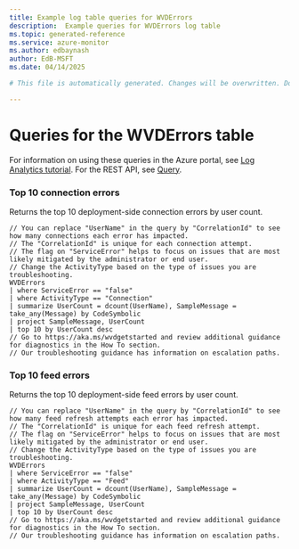 ```yaml
---
title: Example log table queries for WVDErrors
description:  Example queries for WVDErrors log table
ms.topic: generated-reference
ms.service: azure-monitor
ms.author: edbaynash
author: EdB-MSFT
ms.date: 04/14/2025

# This file is automatically generated. Changes will be overwritten. Do not change this file directly. 

---
```


# Queries for the WVDErrors table

For information on using these queries in the Azure portal, see [Log Analytics tutorial](/azure/azure-monitor/logs/log-analytics-tutorial). For the REST API, see [Query](/azure/azure-monitor/logs/api/overview).


### Top 10 connection errors  


Returns the top 10 deployment-side connection errors by user count.  

```query
// You can replace "UserName" in the query by "CorrelationId" to see how many connections each error has impacted.
// The "CorrelationId" is unique for each connection attempt. 
// The flag on "ServiceError" helps to focus on issues that are most likely mitigated by the administrator or end user.
// Change the ActivityType based on the type of issues you are troubleshooting. 
WVDErrors 
| where ServiceError == "false" 
| where ActivityType == "Connection"  
| summarize UserCount = dcount(UserName), SampleMessage = take_any(Message) by CodeSymbolic
| project SampleMessage, UserCount 
| top 10 by UserCount desc
// Go to https://aka.ms/wvdgetstarted and review additional guidance for diagnostics in the How To section.
// Our troubleshooting guidance has information on escalation paths.
```



### Top 10 feed errors  


Returns the top 10 deployment-side feed errors by user count.  

```query
// You can replace "UserName" in the query by "CorrelationId" to see how many feed refresh attempts each error has impacted.
// The "CorrelationId" is unique for each feed refresh attempt. 
// The flag on "ServiceError" helps to focus on issues that are most likely mitigated by the administrator or end user.
// Change the ActivityType based on the type of issues you are troubleshooting. 
WVDErrors 
| where ServiceError == "false" 
| where ActivityType == "Feed"  
| summarize UserCount = dcount(UserName), SampleMessage = take_any(Message) by CodeSymbolic
| project SampleMessage, UserCount 
| top 10 by UserCount desc
// Go to https://aka.ms/wvdgetstarted and review additional guidance for diagnostics in the How To section.
// Our troubleshooting guidance has information on escalation paths.
```

